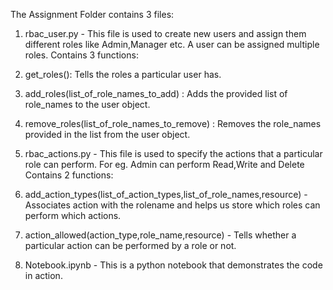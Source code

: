 The Assignment Folder contains 3 files:

1) rbac_user.py - This file is used to create new users and assign them different roles like Admin,Manager etc. A user can be assigned multiple roles.
Contains 3 functions:
1) get_roles(): Tells the roles a particular user has.
2) add_roles(list_of_role_names_to_add) : Adds the provided list of role_names to the user object.
3) remove_roles(list_of_role_names_to_remove) : Removes the role_names provided in the list from the user object.
				  
2) rbac_actions.py - This file is used to specify the actions that a particular role can perform. For eg. Admin can perform Read,Write and Delete
Contains 2 functions:
1) add_action_types(list_of_action_types,list_of_role_names,resource) - Associates action with the rolename and helps us store which roles can perform which actions.
2) action_allowed(action_type,role_name,resource) - Tells whether a particular action can be performed by a role or not.

3) Notebook.ipynb - This is a python notebook that demonstrates the code in action. 
